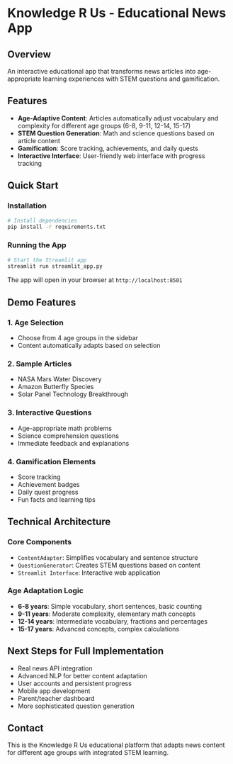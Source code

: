 # Knowledge R Us - Educational News App

## Overview
An interactive educational app that transforms news articles into age-appropriate learning experiences with STEM questions and gamification.

## Features
- **Age-Adaptive Content**: Articles automatically adjust vocabulary and complexity for different age groups (6-8, 9-11, 12-14, 15-17)
- **STEM Question Generation**: Math and science questions based on article content
- **Gamification**: Score tracking, achievements, and daily quests
- **Interactive Interface**: User-friendly web interface with progress tracking

## Quick Start

### Installation
```bash
# Install dependencies
pip install -r requirements.txt
```

### Running the App
```bash
# Start the Streamlit app
streamlit run streamlit_app.py
```

The app will open in your browser at `http://localhost:8501`

## Demo Features

### 1. Age Selection
- Choose from 4 age groups in the sidebar
- Content automatically adapts based on selection

### 2. Sample Articles
- NASA Mars Water Discovery
- Amazon Butterfly Species
- Solar Panel Technology Breakthrough

### 3. Interactive Questions
- Age-appropriate math problems
- Science comprehension questions
- Immediate feedback and explanations

### 4. Gamification Elements
- Score tracking
- Achievement badges
- Daily quest progress
- Fun facts and learning tips

## Technical Architecture

### Core Components
- `ContentAdapter`: Simplifies vocabulary and sentence structure
- `QuestionGenerator`: Creates STEM questions based on content
- `Streamlit Interface`: Interactive web application

### Age Adaptation Logic
- **6-8 years**: Simple vocabulary, short sentences, basic counting
- **9-11 years**: Moderate complexity, elementary math concepts
- **12-14 years**: Intermediate vocabulary, fractions and percentages
- **15-17 years**: Advanced concepts, complex calculations

## Next Steps for Full Implementation
- Real news API integration
- Advanced NLP for better content adaptation
- User accounts and persistent progress
- Mobile app development
- Parent/teacher dashboard
- More sophisticated question generation

## Contact
This is the Knowledge R Us educational platform that adapts news content for different age groups with integrated STEM learning.
